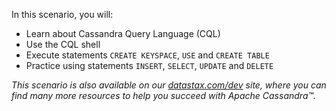 In this scenario, you will:

* Learn about Cassandra Query Language (CQL)
* Use the CQL shell
* Execute statements `CREATE KEYSPACE`, `USE` and `CREATE TABLE`
* Practice using statements `INSERT`, `SELECT`, `UPDATE` and `DELETE`

_This scenario is also available on our [datastax.com/dev](https://www.datastax.com/learn/cassandra-fundamentals/cql) site, where you can find many more resources to help you succeed with Apache Cassandra™._
